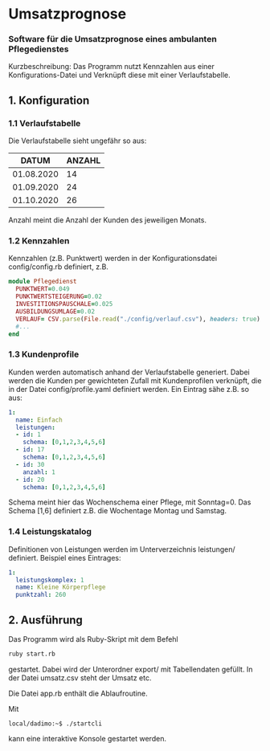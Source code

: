 # Umsatzprognose
### Software für die Umsatzprognose eines ambulanten Pflegedienstes

Kurzbeschreibung: Das Programm nutzt Kennzahlen aus einer Konfigurations-Datei und Verknüpft diese mit einer Verlaufstabelle. 

## 1. Konfiguration
### 1.1 Verlaufstabelle
Die Verlaufstabelle sieht ungefähr so aus:

DATUM	| ANZAHL
---|---
01.08.2020 | 14
01.09.2020 | 24
01.10.2020	| 26

Anzahl meint die Anzahl der Kunden des jeweiligen Monats.

### 1.2 Kennzahlen
Kennzahlen (z.B. Punktwert) werden in der Konfigurationsdatei config/config.rb definiert, z.B.
```ruby
module Pflegedienst
  PUNKTWERT=0.049
  PUNKTWERTSTEIGERUNG=0.02
  INVESTITIONSPAUSCHALE=0.025
  AUSBILDUNGSUMLAGE=0.02
  VERLAUF= CSV.parse(File.read("./config/verlauf.csv"), headers: true)
  #...
end
```
### 1.3 Kundenprofile
Kunden werden automatisch anhand der Verlaufstabelle generiert. Dabei werden die Kunden per gewichteten Zufall mit Kundenprofilen verknüpft, die in der Datei config/profile.yaml definiert werden. Ein Eintrag sähe z.B. so aus:
```yaml
1:
  name: Einfach
  leistungen:
  - id: 1
    schema: [0,1,2,3,4,5,6]
  - id: 17
    schema: [0,1,2,3,4,5,6]
  - id: 30
    anzahl: 1
  - id: 20
    schema: [0,1,2,3,4,5,6]
```
Schema meint hier das Wochenschema einer Pflege, mit Sonntag=0. Das Schema [1,6] definiert z.B. die Wochentage Montag und Samstag.

### 1.4 Leistungskatalog
Definitionen von Leistungen werden im Unterverzeichnis leistungen/ definiert. Beispiel eines Eintrages:
```yaml
1:
  leistungskomplex: 1
  name: Kleine Körperpflege 
  punktzahl: 260
```

## 2. Ausführung
Das Programm wird als Ruby-Skript mit dem Befehl
```bash
ruby start.rb
```
gestartet. Dabei wird der Unterordner export/ mit Tabellendaten gefüllt. In der Datei umsatz.csv steht der Umsatz etc.

Die Datei app.rb enthält die Ablaufroutine.

Mit 
```console
local/dadimo:~$ ./startcli
```
kann eine interaktive Konsole gestartet werden.

